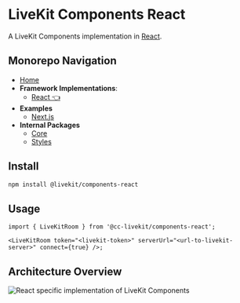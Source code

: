 # LiveKit Components **React**

A LiveKit Components implementation in [React](https://reactjs.org/).

<!--NAV_START-->

## Monorepo Navigation

- [Home](../../README.md)
- **Framework Implementations**:
  - [React 👈](../../packages/react/README.md)
- **Examples**
  - [Next.js](../../examples/nextjs/README.md)
- **Internal Packages**
  - [Core](../../packages/core/README.md)
  - [Styles](../../packages/styles/README.md)

<!--NAV_END-->

## Install

```bash
npm install @livekit/components-react
```

## Usage

```tsx
import { LiveKitRoom } from '@cc-livekit/components-react';

<LiveKitRoom token="<livekit-token>" serverUrl="<url-to-livekit-server>" connect={true} />;
```

## Architecture Overview

![React specific implementation of LiveKit Components](./../../.github/assets/components-react-implementation.png)
